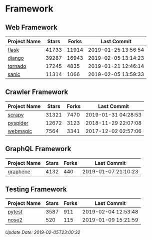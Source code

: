 # Framework

## Web Framework

| Project Name | Stars | Forks | Last Commit |
| ------------ | ----- | ----- | ----------- |
| [flask](https://github.com/pallets/flask) | 41733 | 11914 | 2019-01-25 13:56:54 |
| [django](https://github.com/django/django) | 39287 | 16943 | 2019-02-05 13:14:23 |
| [tornado](https://github.com/tornadoweb/tornado) | 17245 | 4835 | 2019-01-21 12:46:14 |
| [sanic](https://github.com/huge-success/sanic) | 11314 | 1066 | 2019-02-05 13:59:33 |

## Crawler Framework

| Project Name | Stars | Forks | Last Commit |
| ------------ | ----- | ----- | ----------- |
| [scrapy](https://github.com/scrapy/scrapy) | 31321 | 7470 | 2019-01-31 04:28:53 |
| [pyspider](https://github.com/binux/pyspider) | 12672 | 3123 | 2018-11-29 22:07:08 |
| [webmagic](https://github.com/code4craft/webmagic) | 7564 | 3341 | 2017-12-02 02:57:06 |

## GraphQL Framework

| Project Name | Stars | Forks | Last Commit |
| ------------ | ----- | ----- | ----------- |
| [graphene](https://github.com/graphql-python/graphene) | 4132 | 440 | 2019-01-07 21:10:23 |

## Testing Framework

| Project Name | Stars | Forks | Last Commit |
| ------------ | ----- | ----- | ----------- |
| [pytest](https://github.com/pytest-dev/pytest) | 3587 | 911 | 2019-02-04 12:53:48 |
| [nose2](https://github.com/nose-devs/nose2) | 520 | 115 | 2019-01-09 15:21:59 |

*Update Date: 2019-02-05T23:00:32*